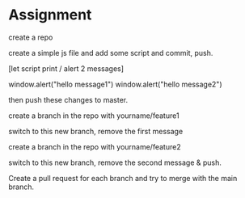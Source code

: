 # Assignment

create a repo

create a simple js file and add some script and commit, push.

[let script print / alert 2 messages]

window.alert("hello message1")
window.alert("hello message2")

then push these changes to master.

create a branch in the repo with yourname/feature1

switch to this new branch,
remove the first message

create a branch in the repo with yourname/feature2

switch to this new branch,
remove the second message & push.

Create a pull request for each branch and try to merge with the main branch.
